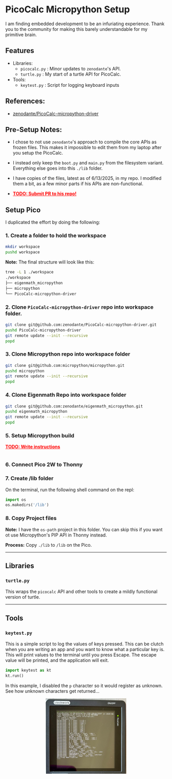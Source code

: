#  PicoCalc Micropython Setup

I am finding embedded development to be an infuriating experience.  Thank you to the community for making this barely understandable for my primitive brain.

## Features

* Libraries:
    * `picocalc.py` : Minor updates to `zenodante`'s API.
    * `turtle.py`   : My start of a turtle API for PicoCalc.
* Tools:
    * `keytest.py` :  Script for logging keyboard inputs


## References:

* [zenodante/PicoCalc-micropython-driver](https://github.com/zenodante/PicoCalc-micropython-driver/tree/main)

## Pre-Setup Notes:

* I chose to not use `zenodante`'s approach to compile the core APIs as frozen files.  This makes it impossible to edit them from my laptop after you setup the PicoCalc.

* I instead only keep the `boot.py` and `main.py` from the filesystem variant. Everything else goes into this `./lib` folder.

* I have copies of the files, latest as of 6/13/2025, in my repo.  I modified them a bit, as a few minor parts if his APIs are non-functional. 

* <span style="color:red"><b><u>TODO: Submit PR to his repo!</u></b></span>


## Setup Pico

I duplicated the effort by doing the following:

### 1. Create a folder to hold the workspace

```bash
mkdir workspace
pushd workspace
```

**Note:** The final structure will look like this:

```bash
tree -L 1 ./workspace
./workspace
├── eigenmath_micropython
├── micropython
└── PicoCalc-micropython-driver
```

### 2. Clone `PicoCalc-micropython-driver` repo into workspace folder. 

```bash
git clone git@github.com:zenodante/PicoCalc-micropython-driver.git
pushd PicoCalc-micropython-driver
git remote update --init --recursive
popd
```

### 3. Clone Micropython repo into workspace folder

```bash
git clone git@github.com:micropython/micropython.git
pushd micropython
git remote update --init --recursive
popd
```

### 4. Clone Eigenmath Repo into workspace folder

```bash
git clone git@github.com:zenodante/eigenmath_micropython.git
pushd eigenmath_micropython
git remote update --init --recursive
popd
```

### 5. Setup Micropython build

<span style="color:red"><b><u>TODO: Write instructions</u></b></span>
```bash

```

### 6. Connect Pico 2W to Thonny

### 7. Create /lib folder

On the terminal, run the following shell command on the repl:

```python
import os
os.makedirs('/lib')
```

### 8. Copy Project files

**Note:** I have the `os-path` project in this folder.   You can skip this if you want ot use Micropython's PIP API in Thonny instead.

**Process:** Copy `./lib` to `/lib` on the Pico.

---

## Libraries

### `turtle.py`

This wraps the `picocalc` API and other tools to create a mildly functional version of turtle. 




---

## Tools

### `keytest.py`

This is a simple script to log the values of keys pressed.  This can be clutch when you are writing an app and you want to know what a particular key is.  This will print values to the terminal until you press Escape. The escape value will be printed, and the application will exit.

```python
import keytest as kt
kt.run()
```

In this example, I disabled the `p` character so it would register as unknown.  See how unknown characters get returned...

<center>
 <img src='./docs/images/keytest.jpg' width='50%' />
</center>


